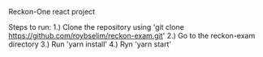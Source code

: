 Reckon-One react project 

Steps to run:
1.) Clone the repository using 'git clone https://github.com/roybselim/reckon-exam.git'
2.) Go to the reckon-exam directory
3.) Run 'yarn install'
4.) Ryn 'yarn start'
